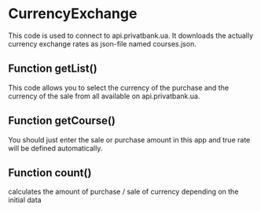 # CurrencyExchange
This code is used to connect to api.privatbank.ua. It downloads the actually currency exchange rates as json-file named courses.json.

## Function getList()
This code allows you to select the currency of the purchase and the currency of the sale from all available on api.privatbank.ua.

## Function getCourse()
You should just enter the sale or purchase amount in this app and true rate will be defined automatically.

## Function count()
calculates the amount of purchase / sale of currency depending on the initial data